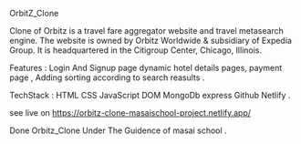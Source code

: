 
OrbitZ_Clone

Clone of Orbitz is a travel fare aggregator website and travel metasearch engine. The website is owned by Orbitz Worldwide & subsidiary of Expedia Group. It is headquartered in the Citigroup Center, Chicago, Illinois.

Features : Login And Signup page dynamic hotel details pages, payment page , Adding sorting according to search reasults .

TechStack : HTML CSS JavaScript DOM  MongoDb 
           express Github Netlify .

see live on
 https://orbitz-clone-masaischool-project.netlify.app/


Done Orbitz_Clone Under The Guidence of masai school .
